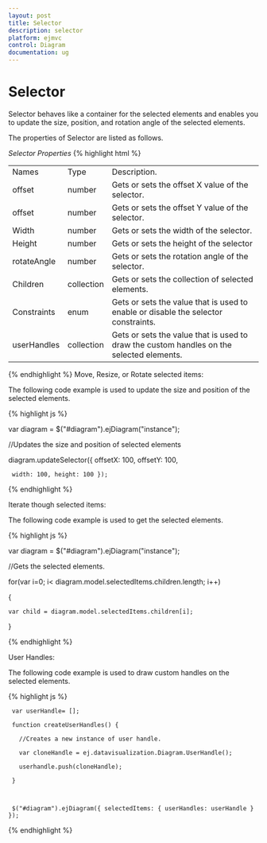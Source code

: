 ```yaml
---
layout: post
title: Selector
description: selector
platform: ejmvc
control: Diagram
documentation: ug
---
```


# Selector

Selector behaves like a container for the selected elements and enables you to update the size, position, and rotation angle of the selected elements.

The properties of Selector are listed as follows.

_Selector Properties_
{% highlight html %}
<table>
<tr>
<td>
Names</td><td>
Type </td><td>
Description.</td></tr>
<tr>
<td>
offset</td><td>
number</td><td>
Gets or sets the offset X value of the selector.</td></tr>
<tr>
<td>
offset</td><td>
number</td><td>
Gets or sets the offset Y value of the selector.</td></tr>
<tr>
<td>
Width</td><td>
number</td><td>
Gets or sets the width of the selector.</td></tr>
<tr>
<td>
Height</td><td>
number</td><td>
Gets or sets the height of the selector</td></tr>
<tr>
<td>
rotateAngle</td><td>
number</td><td>
Gets or sets the rotation angle of the selector.</td></tr>
<tr>
<td>
Children</td><td>
collection</td><td>
Gets or sets the collection of selected elements.</td></tr>
<tr>
<td>
Constraints</td><td>
enum</td><td>
Gets or sets the value that is used to enable or disable the selector constraints.</td></tr>
<tr>
<td>
userHandles</td><td>
collection</td><td>
Gets or sets the value that is used to draw the custom handles on the selected elements.</td></tr>
</table>
{% endhighlight %}
Move, Resize, or Rotate selected items:

The following code example is used to update the size and position of the selected elements.

{% highlight js %}




var diagram = $("#diagram").ejDiagram("instance");

//Updates the size and position of selected elements

diagram.updateSelector({ offsetX: 100, offsetY: 100,       

     width: 100, height: 100 });





{% endhighlight %}

Iterate though selected items:

The following code example is used to get the selected elements.

{% highlight js %}




var diagram = $("#diagram").ejDiagram("instance");

//Gets the selected elements.

for(var i=0; i< diagram.model.selectedItems.children.length; i++)

{

    var child = diagram.model.selectedItems.children[i];

}



{% endhighlight %}

User Handles:

 The following code example is used to draw custom handles on the selected elements.

{% highlight js %}




     var userHandle= [];

     function createUserHandles() {

       //Creates a new instance of user handle.

       var cloneHandle = ej.datavisualization.Diagram.UserHandle();

       userhandle.push(cloneHandle);

     }



     $("#diagram").ejDiagram({ selectedItems: { userHandles: userHandle } });



{% endhighlight %}



